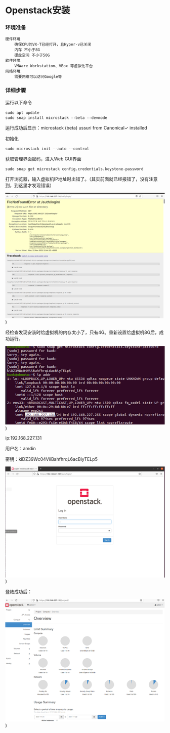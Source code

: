 # Openstack安装

### 环境准备

```
硬件环境
    确保CPU的VX-T已经打开，且Hyper-v已关闭
    内存 不小于8G
    硬盘空间 不小于50G
软件环境
    VMWare Workstation、VBox 等虚拟化平台
网络环境
    需要网络可以访问Google等
```



### 详细步骤

运行以下命令

```
sudo apt update
sudo snap install microstack --beta --devmode
```

运行成功后显示：microstack (beta) ussuri from Canonical✓ installed

初始化

```
sudo microstack init --auto --control
```

获取管理界面密码，进入Web GUI界面

```
sudo snap get microstack config.credentials.keystone-password
```





打开浏览器，输入虚拟机IP地址时出错了。（其实前面就已经报错了，没有注意到，到这里才发现错误）

![](https://raw.githubusercontent.com/kwokCL/picture/main/gzl/image-20211122204533277.png))

经检查发现安装时给虚拟机的内存太小了，只有4G。重新设置给虚拟机8G后，成功运行。

![](https://raw.githubusercontent.com/kwokCL/picture/main/gzl/image-20211122234631199.png))

ip:192.168.227.131

用户名：amdin

密钥：kiDZ39Wc04ViiBahfhrqL6acBiyTELp5







![](https://raw.githubusercontent.com/kwokCL/picture/main/gzl/image-20211122234226579.png))



登陆成功后：

![](https://raw.githubusercontent.com/kwokCL/picture/main/gzl/image-20211122234435192.png))